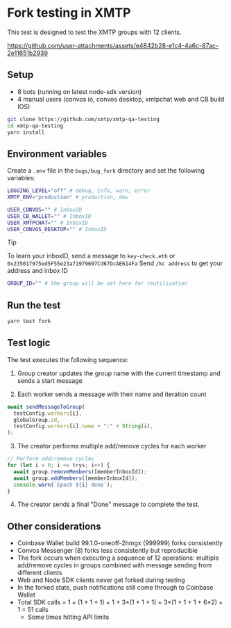 # Fork testing in XMTP

This test is designed to test the XMTP groups with 12 clients.

https://github.com/user-attachments/assets/e4842b28-e1c4-4a6c-87ac-2e11651b2939

## Setup

- 8 bots (running on latest node-sdk version)
- 4 manual users (convos io, convos desktop, xmtpchat web and CB build IOS)

```bash
git clone https://github.com/xmtp/xmtp-qa-testing
cd xmtp-qa-testing
yarn install
```

## Environment variables

Create a `.env` file in the `bugs/bug_fork` directory and set the following variables:

```bash
LOGGING_LEVEL="off" # debug, info, warn, error
XMTP_ENV="production" # production, dev

USER_CONVOS="" # InboxID
USER_CB_WALLET="" # InboxID
USER_XMTPCHAT="" # InboxID
USER_CONVOS_DESKTOP="" # InboxID
```

> [!TIP]
> To learn your inboxID, send a message to `key-check.eth` or `0x235017975ed5F55e23a71979697Cd67DcAE614Fa`
> Send `/kc address` to get your address and inbox ID

```bash
GROUP_ID="" # the group will be set here for reutilization
```

## Run the test

```bash
yarn test fork
```

## Test logic

The test executes the following sequence:

1. Group creator updates the group name with the current timestamp and sends a start message

2. Each worker sends a message with their name and iteration count

```typescript
await sendMessageToGroup(
  testConfig.workers[i],
  globalGroup.id,
  testConfig.workers[i].name + ":" + String(i),
);
```

3. The creator performs multiple add/remove cycles for each worker

```typescript
// Perform add/remove cycles
for (let i = 0; i <= trys; i++) {
  await group.removeMembers([memberInboxId]);
  await group.addMembers([memberInboxId]);
  console.warn(`Epoch ${i} done`);
}
```

4. The creator sends a final "Done" message to complete the test.

## Other considerations

- Coinbase Wallet build 99.1.0-oneoff-2hmgx (999999) forks consistently
- Convos Messenger (8) forks less consistently but reproducible
- The fork occurs when executing a sequence of 12 operations: multiple add/remove cycles in groups combined with message sending from different clients
- Web and Node SDK clients never get forked during testing
- In the forked state, push notifications still come through to Coinbase Wallet
- Total SDK calls = 1 + (1 + 1 + 1) + 1 + 3×(1 + 1 + 1) + 3×(1 + 1 + 1 + 6×2) + 1 = 51 calls
  - Some times hitting API limits

